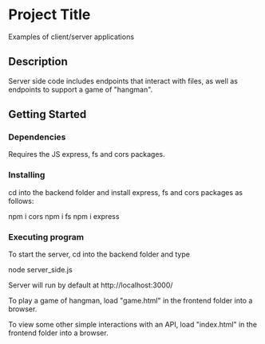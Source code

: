 # Project Title

Examples of client/server applications

## Description

Server side code includes endpoints that interact with files, as well as
endpoints to support a game of "hangman".

## Getting Started

### Dependencies

Requires the JS express, fs and cors packages.  

### Installing

cd into the backend folder and install express, fs and cors packages as follows:

npm i cors
npm i fs
npm i express

### Executing program

To start the server, cd into the backend folder and type

node server_side.js

Server will run by default at http://localhost:3000/

To play a game of hangman, load "game.html" in the frontend folder into a browser.

To view some other simple interactions with an API, load "index.html" in the frontend folder into a browser.

